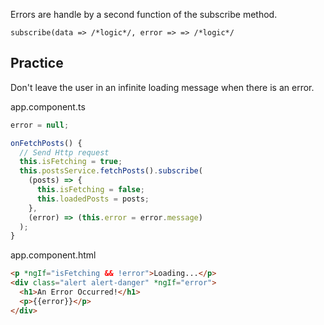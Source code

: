 Errors are handle by a second function of the subscribe method.

`subscribe(data => /*logic*/, error => => /*logic*/`

## Practice 

Don't leave the user in an infinite loading message when there is an error.

app.component.ts

```ts
error = null;

onFetchPosts() {
  // Send Http request
  this.isFetching = true;
  this.postsService.fetchPosts().subscribe(
    (posts) => {
      this.isFetching = false;
      this.loadedPosts = posts;
    },
    (error) => (this.error = error.message)
  );
}
```

app.component.html

```html
<p *ngIf="isFetching && !error">Loading...</p>
<div class="alert alert-danger" *ngIf="error">
  <h1>An Error Occurred!</h1>
  <p>{{error}}</p>
</div>
```